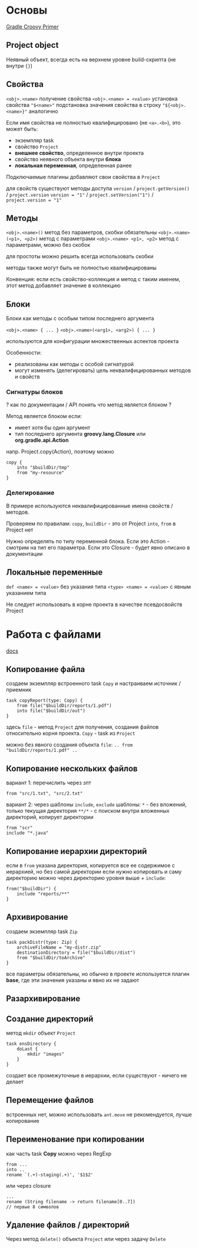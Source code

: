 # Основы
[Gradle Croovy Primer](https://docs.gradle.org/current/userguide/groovy_build_script_primer.html)

## Project object

Неявный объект, всегда есть на верхнем уровне build-скрипта (не внутри `{}`)

## Свойства

`<obj>.<name>`              получение свойства
`<obj>.<name> = <value>`    установка свойства
`"$<name>"`                 подстановка значения свойства в строку
`"${<obj>.<name>}"`         аналогично

Если имя свойства не полностью квалифицировано (не `<a>.<b>`), это может быть:

* экземпляр task
* свойство `Project`
* **внешнее свойство**, определенное внутри проекта
* свойство неявного объекта внутри **блока**
* **локальная переменная**, определенная ранее

Подключаемые плагины добавляют свои свойства в `Project`

для свойств существуют методы доступа 
`version` / `project.getVersion()` / `project.version`
`version = "1"` / `project.setVersion("1")` / `project.version = "1"`

## Методы

`<obj>.<name>()`            метод без параметров, скобки обязательны
`<obj>.<name>(<p1>, <p2>)`  метод с параметрами
`<obj>.<name> <p1>, <p2>`   метод c параметрами, можно без скобок

для простоты можно решить всегда использовать скобки

методы также могут быть не полностью квалифицированы

Конвенция: если есть свойство-коллекция и метод с таким именем, этот метод добавляет значение в коллекцию

## Блоки

Блоки как методы с особым типом последнего аргумента

`<obj>.<name> { ... }`
`<obj>.<name>(<arg1>, <arg2>) { ... }`

используются для конфигурации множественных аспектов проекта

Особенности:

* реализованы как методы с особой сигнатурой
* могут изменять (делегировать) цель неквалифицированных методов и свойств

### Сигнатуры блоков

? как по документации / API понять что метод является блоком ?

Метод является блоком если:

* имеет хотя бы один аргумент
* тип последнего аргумента **groovy.lang.Closure** или **org.gradle.api.Action**

напр. Project.copy(Action), поэтому можно 

    copy {
        into "$buildDir/tmp"
        from "my-resource"
    }

### Делегирование

В примере используются неквалифицированные имена свойств / методов.

Проверяем по правилам: `copy`, `buildDir` - это от Project
`into`, `from` в Project нет

Нужно определять по типу переменной блока. Если это Action - смотрим на тип его параметра. Если это Closure - будет явно описано в документации

## Локальные переменные

`def <name> = <value>`      без указания типа
`<type> <name> = <value>`   с явным указанием типа

Не следует использовать в корне проекта в качестве псевдосвойств Project



# Работа с файлами

[docs](https://docs.gradle.org/current/userguide/working_with_files.html)

## Копирование файла

создаем экземпляр встроенного task `Copy` и настраиваем источник / приемник

    task copyReport(type: Copy) {
        from file("$buildDir/reports/1.pdf")
        into file("$buildDir/out")
    }

здесь `file` - метод `Project` для получения, создания файлов относительно корня проекта. `Copy` - task из `Project`

можно без явного создания объекта `file`: `.. from "buildDir/reports/1.pdf" ..`

## Копирование нескольких файлов

вариант 1: перечислить через зпт
    
    from "src/1.txt", "src/2.txt"

вариант 2: через шаблоны `include`, `exclude`
шаблоны:
    `*` - без вложений, только текущая директория
    `**/*` - с поиском внутри вложенных директорий, копирует директории

    from "scr"
    include "*.java"

## Копирование иерархии директорий

если в `from` указана директория, копируется все ее содержимое с иерархией, но без самой директории
если нужно копировать и саму директорию можно через директорию уровня выше + `include`:

    from("$buildDir") {
        include "reports/**"
    }

## Архивирование

создаем экземпляр task `Zip`

    task packDistr(type: Zip) {
        archiveFileName = "my-distr.zip"
        destinationDirectory = file("$buildDir/dist")
        from "$buildDir/toArchive"
    }

все параметры обязательны, но обычно в проекте используется плагин **base**, где эти значения указаны и явно их не задают

## Разархивирование

## Создание директорий

метод `mkdir` объект `Project`

    task ensDirectory {
        doLast {
            mkdir "images"
        }
    }

создает все промежуточные в иерархии, если существуют - ничего не делает

## Перемещение файлов

встроенных нет, можно использовать `ant.move`
не рекомендуется, лучше копирование

## Переименование при копировании

как часть task **Copy**
можно через RegExp

    from ...
    into ..
    rename `(.+)-staging(.+)', '$1$2'

или через closure

    ...
    rename (String filename -> return filename[0..7])
    // первые 8 символов

## Удаление файлов / директорий

Через метод `delete()` объекта `Project` 
или через задачу `Delete`